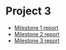 # Project 3

+ [Milestone 1 report](milestone1/reprot.md)
+ [Milestone 2 report](milestone2/reprot.md)
+ [Milestone 3 report](milestone3/reprot.md)